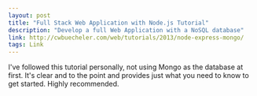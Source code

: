 ```yaml
---
layout: post
title: "Full Stack Web Application with Node.js Tutorial"
description: "Develop a full Web Application with a NoSQL database"
link: http://cwbuecheler.com/web/tutorials/2013/node-express-mongo/
tags: Link
---
```


I've followed this tutorial personally, not using Mongo as the database at first. It's clear and to the point and provides just what you need to know to get started. Highly recommended.
